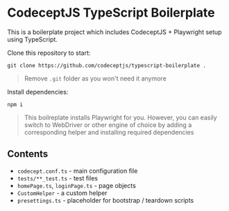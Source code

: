 # CodeceptJS TypeScript Boilerplate

This is a boilerplate project which includes CodeceptJS + Playwright setup using TypeScript.

Clone this repository to start:

```
git clone https://github.com/codeceptjs/typescript-boilerplate .
```

> Remove `.git` folder as you won't need it anymore

Install dependencies:

```
npm i
```

> This boilreplate installs Playwright for you. However, you can easily switch to WebDriver or other engine of choice by adding a corresponding helper and installing required dependencies

## Contents

* `codecept.conf.ts` - main configuration file
* `tests/**_test.ts` - test files
* `homePage.ts`, `loginPage.ts` - page objects
* `CustomHelper` - a custom helper
* `presettings.ts` - placeholder for bootstrap / teardown scripts
